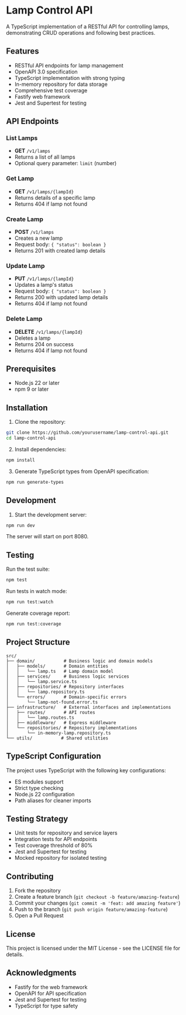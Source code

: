# Lamp Control API

A TypeScript implementation of a RESTful API for controlling lamps, demonstrating CRUD operations and following best practices.

## Features

- RESTful API endpoints for lamp management
- OpenAPI 3.0 specification
- TypeScript implementation with strong typing
- In-memory repository for data storage
- Comprehensive test coverage
- Fastify web framework
- Jest and Supertest for testing

## API Endpoints

### List Lamps
- **GET** `/v1/lamps`
- Returns a list of all lamps
- Optional query parameter: `limit` (number)

### Get Lamp
- **GET** `/v1/lamps/{lampId}`
- Returns details of a specific lamp
- Returns 404 if lamp not found

### Create Lamp
- **POST** `/v1/lamps`
- Creates a new lamp
- Request body: `{ "status": boolean }`
- Returns 201 with created lamp details

### Update Lamp
- **PUT** `/v1/lamps/{lampId}`
- Updates a lamp's status
- Request body: `{ "status": boolean }`
- Returns 200 with updated lamp details
- Returns 404 if lamp not found

### Delete Lamp
- **DELETE** `/v1/lamps/{lampId}`
- Deletes a lamp
- Returns 204 on success
- Returns 404 if lamp not found

## Prerequisites

- Node.js 22 or later
- npm 9 or later

## Installation

1. Clone the repository:
```bash
git clone https://github.com/yourusername/lamp-control-api.git
cd lamp-control-api
```

2. Install dependencies:
```bash
npm install
```

3. Generate TypeScript types from OpenAPI specification:
```bash
npm run generate-types
```

## Development

1. Start the development server:
```bash
npm run dev
```

The server will start on port 8080.

## Testing

Run the test suite:
```bash
npm test
```

Run tests in watch mode:
```bash
npm run test:watch
```

Generate coverage report:
```bash
npm run test:coverage
```

## Project Structure

```
src/
├── domain/           # Business logic and domain models
│   ├── models/       # Domain entities
│   │   └── lamp.ts   # Lamp domain model
│   ├── services/     # Business logic services
│   │   └── lamp.service.ts
│   ├── repositories/ # Repository interfaces
│   │   └── lamp.repository.ts
│   └── errors/       # Domain-specific errors
│       └── lamp-not-found.error.ts
├── infrastructure/   # External interfaces and implementations
│   ├── routes/       # API routes
│   │   └── lamp.routes.ts
│   ├── middleware/   # Express middleware
│   └── repositories/ # Repository implementations
│       └── in-memory-lamp.repository.ts
└── utils/           # Shared utilities
```

## TypeScript Configuration

The project uses TypeScript with the following key configurations:
- ES modules support
- Strict type checking
- Node.js 22 configuration
- Path aliases for cleaner imports

## Testing Strategy

- Unit tests for repository and service layers
- Integration tests for API endpoints
- Test coverage threshold of 80%
- Jest and Supertest for testing
- Mocked repository for isolated testing

## Contributing

1. Fork the repository
2. Create a feature branch (`git checkout -b feature/amazing-feature`)
3. Commit your changes (`git commit -m 'feat: add amazing feature'`)
4. Push to the branch (`git push origin feature/amazing-feature`)
5. Open a Pull Request

## License

This project is licensed under the MIT License - see the LICENSE file for details.

## Acknowledgments

- Fastify for the web framework
- OpenAPI for API specification
- Jest and Supertest for testing
- TypeScript for type safety 